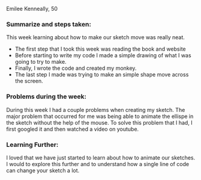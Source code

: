 Emilee Kenneally, 50

### Summarize and steps taken:
This week learning about how to make our sketch move was really neat.
  - The first step that I took this week was reading the book and website
  - Before starting to write my code I made a simple drawing of what I was going to try to make.
  - Finally, I wrote the code and created my monkey.
  - The last step I made was trying to make an simple shape move across the screen.

### Problems during the week:
During this week I had a couple problems when creating my sketch. The major problem that occurred for me was being able to animate the ellispe in the sketch without the help of the mouse. To solve this problem that I had, I first googled it and then watched a video on youtube.

### Learning Further:
I loved that we have just started to learn about how to animate our sketches. I would to explore this further and to understand how a single line of code can change your sketch a lot. 
